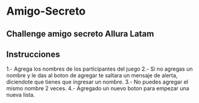 # Amigo-Secreto
Challenge amigo secreto Allura Latam
-----------------
Instrucciones
-----------------
  1.- Agrega los nombres de los participantes del juego
  2.- Si no agregas un nombre y le das al boton de agregar te saltara un mensaje de alerta, diciendote que tienes que ingresar un nombre.
  3.- No puedes agregar el mismo nombre 2 veces.
  4.- Agregado un nuevo boton para empezar una nueva lista.

